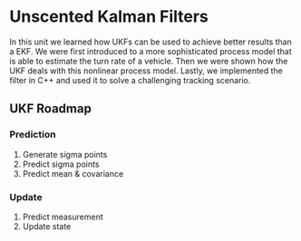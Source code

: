 # Unscented Kalman Filters

In this unit we learned how UKFs can be used to achieve better results than a EKF. We were first introduced to a more sophisticated process model that is able to estimate the turn rate of a vehicle. Then we were shown how the UKF deals with this nonlinear process model. Lastly, we implemented the filter in C++ and used it to solve a challenging tracking scenario.

## UKF Roadmap

### Prediction

1. Generate sigma points
2. Predict sigma points
3. Predict mean & covariance

### Update

1. Predict measurement
2. Update state
